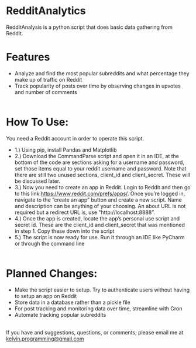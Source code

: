 # RedditAnalytics
RedditAnalysis is a python script that does basic data gathering from Reddit.

# Features
* Analyze and find the most popular subreddits and what percentage they make up of traffic on Reddit
* Track popularity of posts over time by observing changes in upvotes and number of comments
<br/><br/>

# How To Use:
You need a Reddit account in order to operate this script.
- 1.)	Using pip, install Pandas and Matplotlib
- 2.) Download the CommandParse script and open it in an IDE, at the bottom of the code are sections asking for a username and password, set those items equal to your reddit username and password. Note that there are still two unused sections, client_id and client_secret. These will be discussed later.
- 3.)	Now you need to create an app in Reddit. Login to Reddit and then go to this link:https://www.reddit.com/prefs/apps/. Once you’re logged in, navigate to the “create an app” button and create a new script. Name and description can be anything of your choosing. An about URL is not required but a redirect URL is, use "ht<span>tp://</span>localhost:8888”.
- 4.)	Once the app is created, locate the app’s personal use script and secret id. These are the client_id and client_secret that was mentioned in step 1. Copy these down into the script
- 5.)	The script is now ready for use. Run it through an IDE like PyCharm or through the command line
<br/><br/>

# Planned Changes:
- Make the script easier to setup. Try to authenticate users without having to setup an app on Reddit
- Store data in a database rather than a pickle file
- For post tracking and monitoring data over time, streamline with Cron
- Automate tracking popular subreddits
<br/><br/>

If you have and suggestions, questions, or comments; please email me at kelvin.programming@gmail.com

